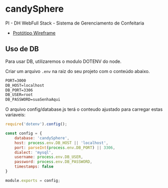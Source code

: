 # candySphere
PI - DH WebFull Stack - Sistema de Gerenciamento de Confeitaria

* [Protótipo Wireframe](https://www.figma.com/proto/MVsNgBtMtqjBIPfFQsv8wF/prototype?scaling=min-zoom&node-id=75%3A77)

## Uso de DB

Para usar DB, utilizaremos o modulo DOTENV do node.

Criar um arquivo `.env` na raiz do seu projeto com o conteúdo abaixo.

```txt
PORT=3000
DB_HOST=localhost
DB_PORT=3306
DB_USER=root
DB_PASSWORD=suaSenhaAqui
```

O arquivo config/database.js terá o conteudo ajustado para carregar estas variaveis:

```js
require('dotenv').config();

const config = {
    database: 'candySphere',
    host: process.env.DB_HOST || 'localhost',
    port: parseInt(process.env.DB_PORT) || 3306,
    dialect: 'mysql',
    username: process.env.DB_USER,
    password: process.env.DB_PASSWORD,
    timestamps: false
}

module.exports = config;
```
